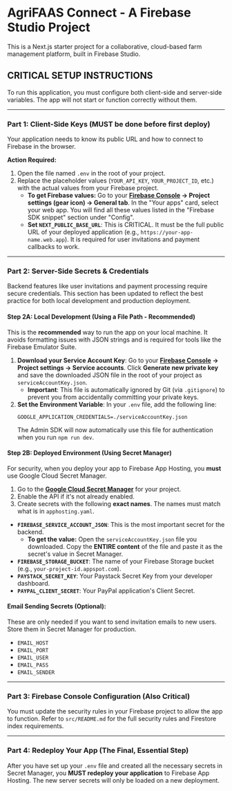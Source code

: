 
# AgriFAAS Connect - A Firebase Studio Project

This is a Next.js starter project for a collaborative, cloud-based farm management platform, built in Firebase Studio.

## **CRITICAL SETUP INSTRUCTIONS**

To run this application, you must configure both client-side and server-side variables. The app will not start or function correctly without them.

---

### **Part 1: Client-Side Keys (MUST be done before first deploy)**

Your application needs to know its public URL and how to connect to Firebase in the browser.

**Action Required:**

1.  Open the file named `.env` in the root of your project.
2.  Replace the placeholder values (`YOUR_API_KEY`, `YOUR_PROJECT_ID`, etc.) with the actual values from your Firebase project.
    *   **To get Firebase values:** Go to your **[Firebase Console](https://console.firebase.google.com/) -> Project settings (gear icon) -> General tab**. In the "Your apps" card, select your web app. You will find all these values listed in the "Firebase SDK snippet" section under "Config".
    *   **Set `NEXT_PUBLIC_BASE_URL`**: This is CRITICAL. It must be the full public URL of your deployed application (e.g., `https://your-app-name.web.app`). It is required for user invitations and payment callbacks to work.

---

### **Part 2: Server-Side Secrets & Credentials**

Backend features like user invitations and payment processing require secure credentials. This section has been updated to reflect the best practice for both local development and production deployment.

#### **Step 2A: Local Development (Using a File Path - Recommended)**

This is the **recommended** way to run the app on your local machine. It avoids formatting issues with JSON strings and is required for tools like the Firebase Emulator Suite.

1.  **Download your Service Account Key**: Go to your **[Firebase Console](https://console.firebase.google.com/) -> Project settings -> Service accounts**. Click **Generate new private key** and save the downloaded JSON file in the root of your project as `serviceAccountKey.json`.
    *   **Important**: This file is automatically ignored by Git (via `.gitignore`) to prevent you from accidentally committing your private keys.
2.  **Set the Environment Variable**: In your `.env` file, add the following line:
    ```
    GOOGLE_APPLICATION_CREDENTIALS=./serviceAccountKey.json
    ```
    The Admin SDK will now automatically use this file for authentication when you run `npm run dev`.

#### **Step 2B: Deployed Environment (Using Secret Manager)**

For security, when you deploy your app to Firebase App Hosting, you **must** use Google Cloud Secret Manager.

1.  Go to the **[Google Cloud Secret Manager](https://console.cloud.google.com/security/secret-manager)** for your project.
2.  Enable the API if it's not already enabled.
3.  Create secrets with the following **exact names**. The names must match what is in `apphosting.yaml`.

*   **`FIREBASE_SERVICE_ACCOUNT_JSON`**: This is the most important secret for the backend.
    *   **To get the value:** Open the `serviceAccountKey.json` file you downloaded. Copy the **ENTIRE content** of the file and paste it as the secret's value in Secret Manager.
*   **`FIREBASE_STORAGE_BUCKET`**: The name of your Firebase Storage bucket (e.g., `your-project-id.appspot.com`).
*   **`PAYSTACK_SECRET_KEY`**: Your Paystack Secret Key from your developer dashboard.
*   **`PAYPAL_CLIENT_SECRET`**: Your PayPal application's Client Secret.

#### **Email Sending Secrets (Optional):**
These are only needed if you want to send invitation emails to new users. Store them in Secret Manager for production.
*   `EMAIL_HOST`
*   `EMAIL_PORT`
*   `EMAIL_USER`
*   `EMAIL_PASS`
*   `EMAIL_SENDER`

---

### **Part 3: Firebase Console Configuration (Also Critical)**

You must update the security rules in your Firebase project to allow the app to function. Refer to `src/README.md` for the full security rules and Firestore index requirements.

---

### **Part 4: Redeploy Your App (The Final, Essential Step)**

After you have set up your `.env` file and created all the necessary secrets in Secret Manager, you **MUST redeploy your application** to Firebase App Hosting. The new server secrets will only be loaded on a new deployment.
